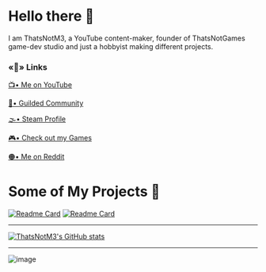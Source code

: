 # Hello there 👋
I am ThatsNotM3, a YouTube content-maker, founder of ThatsNotGames game-dev studio and just a hobbyist making different projects.

### «🔗» Links
[📺• Me on YouTube](https://www.youtube.com/c/ThatsNotM3) 

[👥• Guilded Community](https://www.guilded.gg/thatsnotm3)

[🌫️• Steam Profile](https://steamcommunity.com/id/ThatsNotM3)

[🎮• Check out my Games](https://store.steampowered.com/search/?developer=ThatsNotM3)

[🟠• Me on Reddit](https://www.reddit.com/user/ShadowNotFake)

# Some of My Projects 📖
[![Readme Card](https://github-readme-stats.vercel.app/api/pin/?username=thatsnotm3&repo=siteinunity)](https://github.com/ThatsNotM3/SiteInUnity)
[![Readme Card](https://github-readme-stats.vercel.app/api/pin/?username=thatsnotm3&repo=helpfulcommands)](https://github.com/ThatsNotM3/HelpfulCommands)

***

[![ThatsNotM3's GitHub stats](https://github-readme-stats.vercel.app/api?username=thatsnotm3&theme=tokyonight&show_icons=true)](https://github.com/ThatsNotM3)
***
![image](https://user-images.githubusercontent.com/60347034/170966386-735816f9-c151-4ef4-b77f-70a9fd77a872.png)
